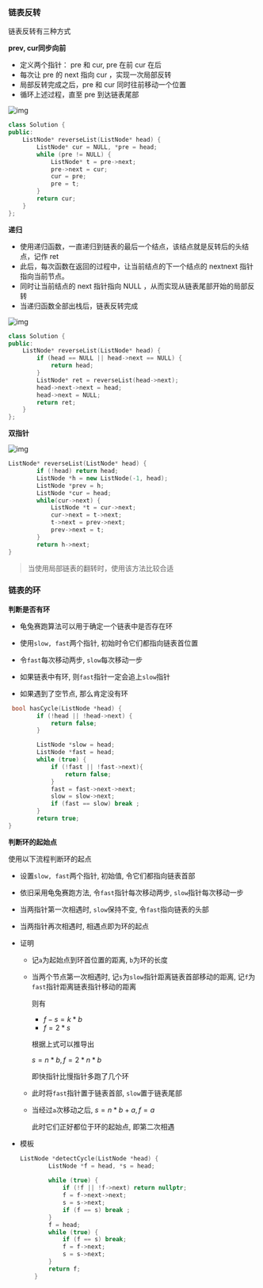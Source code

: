 ### 链表反转

链表反转有三种方式

**prev, cur同步向前**

- 定义两个指针： pre 和 cur, pre 在前 cur 在后
- 每次让 pre 的 next 指向 cur ，实现一次局部反转
- 局部反转完成之后，pre 和 cur 同时往前移动一个位置
- 循环上述过程，直至 pre 到达链表尾部

![img](https://pic.leetcode-cn.com/9ce26a709147ad9ce6152d604efc1cc19a33dc5d467ed2aae5bc68463fdd2888.gif)

```cpp
class Solution {
public:
    ListNode* reverseList(ListNode* head) {
        ListNode* cur = NULL, *pre = head;
        while (pre != NULL) {
            ListNode* t = pre->next;
            pre->next = cur;
            cur = pre;
            pre = t;
        }
        return cur;
    }
};
```



**递归**

- 使用递归函数，一直递归到链表的最后一个结点，该结点就是反转后的头结点，记作 ret
- 此后，每次函数在返回的过程中，让当前结点的下一个结点的 nextnext 指针指向当前节点。
- 同时让当前结点的 next 指针指向 NULL ，从而实现从链表尾部开始的局部反转
- 当递归函数全部出栈后，链表反转完成

![img](https://pic.leetcode-cn.com/8951bc3b8b7eb4da2a46063c1bb96932e7a69910c0a93d973bd8aa5517e59fc8.gif)

```cpp
class Solution {
public:
    ListNode* reverseList(ListNode* head) {
        if (head == NULL || head->next == NULL) {
            return head;
        }
        ListNode* ret = reverseList(head->next);
        head->next->next = head;
        head->next = NULL;
        return ret;
    }
};
```



**双指针**

![img](https://pic.leetcode-cn.com/1c8927d9ff605502793d81ab344dbc17e16d6db2d8dd789045f56af432079519.gif)

```cpp
ListNode* reverseList(ListNode* head) {
        if (!head) return head;
        ListNode *h = new ListNode(-1, head);
        ListNode *prev = h;
        ListNode *cur = head;
        while(cur->next) {
            ListNode *t = cur->next;
            cur->next = t->next;
            t->next = prev->next;
            prev->next = t;
        }
        return h->next;
}
```

> 当使用局部链表的翻转时，使用该方法比较合适





### 链表的环

**判断是否有环**

- 龟兔赛跑算法可以用于确定一个链表中是否存在环

- 使用`slow, fast`两个指针, 初始时令它们都指向链表首位置
- 令`fast`每次移动两步, `slow`每次移动一步
- 如果链表中有环, 则`fast`指针一定会追上`slow`指针
- 如果遇到了空节点, 那么肯定没有环

```cpp
 bool hasCycle(ListNode *head) {
        if (!head || !head->next) {
            return false;
        }

        ListNode *slow = head;
        ListNode *fast = head;
        while (true) {
            if (!fast || !fast->next){
                return false;
            }
            fast = fast->next->next;
            slow = slow->next;
            if (fast == slow) break ;
        }
        return true;
}
```



**判断环的起始点**

使用以下流程判断环的起点

- 设置`slow, fast`两个指针, 初始值, 令它们都指向链表首部
- 依旧采用龟兔赛跑方法, 令`fast`指针每次移动两步, `slow`指针每次移动一步
- 当两指针第一次相遇时, `slow`保持不变, 令`fast`指向链表的头部
- 当两指针再次相遇时, 相遇点即为环的起点



- 证明

  - 记`a`为起始点到环首位置的距离, `b`为环的长度

  - 当两个节点第一次相遇时, 记`s`为`slow`指针距离链表首部移动的距离, 记`f`为`fast`指针距离链表指针移动的距离

    则有

    - $f - s = k * b$
    - $f = 2 * s$

    根据上式可以推导出

    $s = n * b, f = 2 * n * b$

    即快指针比慢指针多跑了几个环

  - 此时将`fast`指针置于链表首部, `slow`置于链表尾部

  - 当经过`a`次移动之后, $s = n * b + a, f = a$

    此时它们正好都位于环的起始点, 即第二次相遇



- 模板

  ```cc
  ListNode *detectCycle(ListNode *head) {
          ListNode *f = head, *s = head;
          
          while (true) {
              if (!f || !f->next) return nullptr;
              f = f->next->next;
              s = s->next;
              if (f == s) break ;
          }
          f = head;
          while (true) {
              if (f == s) break;
              f = f->next;
              s = s->next;
          }
          return f;
      }
  ```

  
